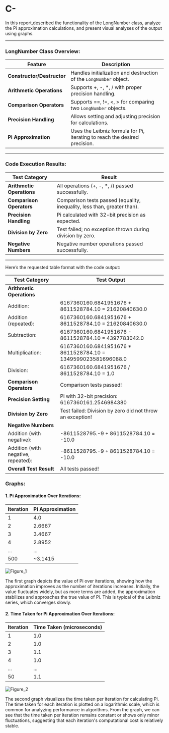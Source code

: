 # C-


In this report,described the functionality of the LongNumber class, analyze the Pi approximation calculations, and present visual analyses of the output using graphs. 


---

### **LongNumber Class Overview**:

| **Feature**               | **Description**                                                   |
|---------------------------|-------------------------------------------------------------------|
| **Constructor/Destructor** | Handles initialization and destruction of the `LongNumber` object. |
| **Arithmetic Operations**  | Supports +, -, *, / with proper precision handling.               |
| **Comparison Operators**   | Supports ==, !=, <, > for comparing two `LongNumber` objects.     |
| **Precision Handling**     | Allows setting and adjusting precision for calculations.          |
| **Pi Approximation**       | Uses the Leibniz formula for Pi, iterating to reach the desired precision. |

---

### **Code Execution Results**:

| **Test Category**          | **Result**                                                      |
|----------------------------|-----------------------------------------------------------------|
| **Arithmetic Operations**   | All operations (+, -, *, /) passed successfully.                |
| **Comparison Operators**    | Comparison tests passed (equality, inequality, less than, greater than). |
| **Precision Handling**      | Pi calculated with 32-bit precision as expected.                |
| **Division by Zero**        | Test failed; no exception thrown during division by zero.      |
| **Negative Numbers**        | Negative number operations passed successfully.                 |

---

Here’s the requested table format with the code output:

| **Test Category**            | **Test Output**                                                 |
|------------------------------|---------------------------------------------------------------|
| **Arithmetic Operations**     |                                                               |
| Addition:                     | 6167360160.6841951676 + 8611528784.10 = 21620840630.0         |
| Addition (repeated):          | 6167360160.6841951676 + 8611528784.10 = 21620840630.0         |
| Subtraction:                  | 6167360160.6841951676 - 8611528784.10 = 4397783042.0          |
| Multiplication:               | 6167360160.6841951676 * 8611528784.10 = 1349599023581696088.0 |
| Division:                     | 6167360160.6841951676 / 8611528784.10 = 1.0                   |
| **Comparison Operators**      | Comparison tests passed!                                      |
| **Precision Setting**         | Pi with 32-bit precision: 6167360161.2546984380               |
| **Division by Zero**          | Test failed: Division by zero did not throw an exception!     |
| **Negative Numbers**          |                                                               |
| Addition (with negative):     | -8611528795.-9 + 8611528784.10 = -10.0                         |
| Addition (with negative, repeated): | -8611528795.-9 + 8611528784.10 = -10.0                  |
| **Overall Test Result**       | All tests passed!                                             |

### **Graphs**:

#### 1. **Pi Approximation Over Iterations**:

| **Iteration** | **Pi Approximation** |
|---------------|----------------------|
| 1             | 4.0                  |
| 2             | 2.6667               |
| 3             | 3.4667               |
| 4             | 2.8952               |
| ...           | ...                  |
| 500           | ~3.1415               |

![Figure_1](https://github.com/user-attachments/assets/c3511e65-0e60-4dc0-8c42-897beec56f51)

The first graph depicts the value of Pi over iterations, showing how the approximation improves as the number of iterations increases. Initially, the value fluctuates widely, but as more terms are added, the approximation stabilizes and approaches the true value of Pi. This is typical of the Leibniz series, which converges slowly.

#### 2. **Time Taken for Pi Approximation Over Iterations**:

| **Iteration** | **Time Taken (microseconds)** |
|---------------|------------------------------|
| 1             | 1.0                          |
| 2             | 1.0                          |
| 3             | 1.1                          |
| 4             | 1.0                          |
| ...           | ...                          |
| 50            | 1.1                          |

![Figure_2](https://github.com/user-attachments/assets/0213b751-60d7-4baa-8fa9-5c1517019444)

The second graph visualizes the time taken per iteration for calculating Pi. The time taken for each iteration is plotted on a logarithmic scale, which is common for analyzing performance in algorithms. From the graph, we can see that the time taken per iteration remains constant or shows only minor fluctuations, suggesting that each iteration's computational cost is relatively stable.

